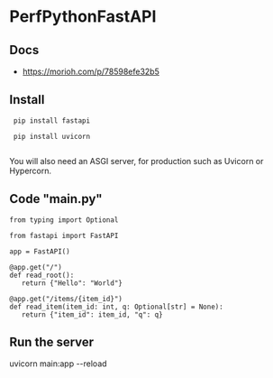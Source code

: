 # PerfPythonFastAPI

## Docs
- https://morioh.com/p/78598efe32b5

## Install
```
 pip install fastapi
 
 pip install uvicorn
 
 ```
 You will also need an ASGI server, for production such as Uvicorn or Hypercorn.
 
 ##  Code "main.py"
 
 ```
 from typing import Optional

from fastapi import FastAPI

app = FastAPI()

@app.get("/")
def read_root():
    return {"Hello": "World"}

@app.get("/items/{item_id}")
def read_item(item_id: int, q: Optional[str] = None):
    return {"item_id": item_id, "q": q}
```

 ## Run the server 
 
 uvicorn main:app --reload
